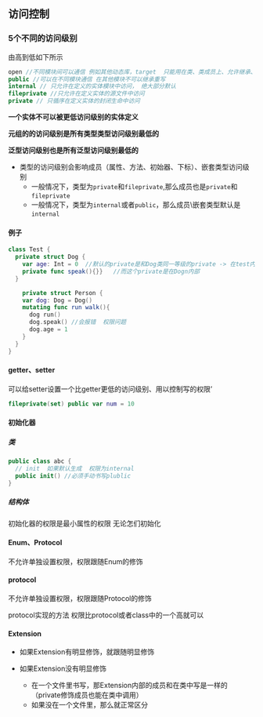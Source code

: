 ## 访问控制

### 5个不同的访问级别

由高到低如下所示

```swift
open //不同模块间可以通信 例如其他动态库，target  只能用在类、类成员上、允许继承、重写
public //可以在不同模块通信 在其他模块不可以继承重写
internal // 只允许在定义的实体模块中访问， 绝大部分默认
fileprivate //只允许在定义实体的源文件中访问 
private // 只循序在定义实体的封闭生命中访问    
```

**一个实体不可以被更低访问级别的实体定义**

**元组的的访问级别是所有类型类型访问级别最低的**

**泛型访问级别也是所有泛型访问级别最低的**

* 类型的访问级别会影响成员（属性、方法、初始器、下标）、嵌套类型访问级别
  * 一般情况下，类型为`private`和`fileprivate`,那么成员也是`private`和`fileprivate`
  * 一般情况下，类型为`internal`或者`public`，那么成员\嵌套类型默认是`internal `



#### 例子

```swift
class Test {
  private struct Dog {
    var age: Int = 0  //默认的private是和Dog类同一等级的private -> 在test内
    private func speak(){}}   //而这个private是在Dogn内部
  }

	private struct Person {
    var dog: Dog = Dog()
    mutating func run walk(){
      dog run()
      dog.speak() //会报错  权限问题
      dog.age = 1
    }
  }
}
```



#### getter、setter

可以给setter设置一个比getter更低的访问级别、用以控制写的权限’

```swift
fileprivate(set) public var num = 10	
```

#### 初始化器

##### 类

```swift
public class abc {
  // init  如果默认生成  权限为internal
  public init() //必须手动书写plublic
}
```

##### 结构体

初始化器的权限是最小属性的权限  无论怎们初始化



#### Enum、Protocol

不允许单独设置权限，权限跟随Enum的修饰

#### protocol

不允许单独设置权限，权限跟随Protocol的修饰

protocol实现的方法 权限比protocol或者class中的一个高就可以



#### Extension

* 如果Extension有明显修饰，就跟随明显修饰

* 如果Extension没有明显修饰
  * 在一个文件里书写，那Extension内部的成员和在类中写是一样的（private修饰成员也能在类中调用）
  * 如果没在一个文件里，那么就正常区分
